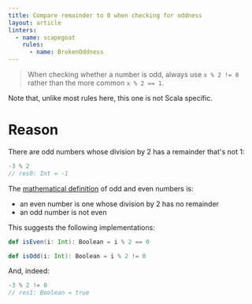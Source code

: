 ```yaml
---
title: Compare remainder to 0 when checking for oddness
layout: article
linters:
  - name: scapegoat
    rules:
      - name: BrokenOddness
---
```


> When checking whether a number is odd, always use `x % 2 != 0` rather than the more common `x % 2 == 1`.

Note that, unlike most rules here, this one is not Scala specific.

# Reason

There are odd numbers whose division by 2 has a remainder that's not 1:

```scala
-3 % 2
// res0: Int = -1
```

The [mathematical definition](https://en.wikipedia.org/wiki/Parity_(mathematics)) of odd and even numbers is:
* an even number is one whose division by 2 has no remainder
* an odd number is not even

This suggests the following implementations:

```scala
def isEven(i: Int): Boolean = i % 2 == 0

def isOdd(i: Int): Boolean = i % 2 != 0
```

And, indeed:

```scala
-3 % 2 != 0
// res1: Boolean = true
```

